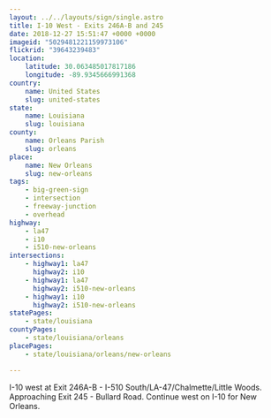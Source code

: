 ```yaml
---
layout: ../../layouts/sign/single.astro
title: I-10 West - Exits 246A-B and 245
date: 2018-12-27 15:51:47 +0000 +0000
imageid: "5029481221159973106"
flickrid: "39643239483"
location:
    latitude: 30.063485017817186
    longitude: -89.9345666991368
country:
    name: United States
    slug: united-states
state:
    name: Louisiana
    slug: louisiana
county:
    name: Orleans Parish
    slug: orleans
place:
    name: New Orleans
    slug: new-orleans
tags:
    - big-green-sign
    - intersection
    - freeway-junction
    - overhead
highway:
    - la47
    - i10
    - i510-new-orleans
intersections:
    - highway1: la47
      highway2: i10
    - highway1: la47
      highway2: i510-new-orleans
    - highway1: i10
      highway2: i510-new-orleans
statePages:
    - state/louisiana
countyPages:
    - state/louisiana/orleans
placePages:
    - state/louisiana/orleans/new-orleans

---
```

I-10 west at Exit 246A-B - I-510 South/LA-47/Chalmette/Little Woods.  Approaching Exit 245 - Bullard Road.  Continue west on I-10 for New Orleans.